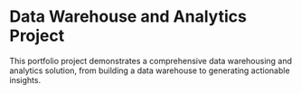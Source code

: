 # Data Warehouse and Analytics Project

This portfolio project demonstrates a comprehensive data warehousing and analytics solution, from building a data warehouse to generating actionable insights.
